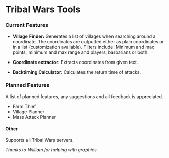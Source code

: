 # Tribal Wars Tools

### Current Features

- **Village Finder:** Generates a list of villages when searching around a coordinate. The coordinates are outputted either as plain coordinates or in a list (customization available). Filters include: Minimum and max points, minimum and max range and players, barbarians or both.

- **Coordinate extractor:** Extracts coordinates from given text.

- **Backtiming Calculator:** Calculates the return time of attacks.


### Planned Features
A list of planned features, any suggestions and all feedback is appreciated.

- Farm Thief
- Village Planner
- Mass Attack Planner



#### Other
Supports all Tribal Wars servers.

*Thanks to William for helping with graphics.*
